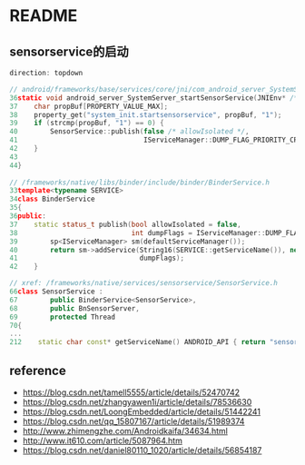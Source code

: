 README
======

sensorservice的启动
----------------------------------------------------------------------------------------------------

```cpp
direction: topdown

// android/frameworks/base/services/core/jni/com_android_server_SystemServer.cpp
36static void android_server_SystemServer_startSensorService(JNIEnv* /* env */, jobject /* clazz */) {
37    char propBuf[PROPERTY_VALUE_MAX];
38    property_get("system_init.startsensorservice", propBuf, "1");
39    if (strcmp(propBuf, "1") == 0) {
40        SensorService::publish(false /* allowIsolated */,
41                               IServiceManager::DUMP_FLAG_PRIORITY_CRITICAL);
42    }
43
44}
    
// /frameworks/native/libs/binder/include/binder/BinderService.h
33template<typename SERVICE>
34class BinderService
35{
36public:
37    static status_t publish(bool allowIsolated = false,
38                            int dumpFlags = IServiceManager::DUMP_FLAG_PRIORITY_DEFAULT) {
39        sp<IServiceManager> sm(defaultServiceManager());
40        return sm->addService(String16(SERVICE::getServiceName()), new SERVICE(), allowIsolated,
41                              dumpFlags);
42    }

// xref: /frameworks/native/services/sensorservice/SensorService.h
66class SensorService :
67        public BinderService<SensorService>,
68        public BnSensorServer,
69        protected Thread
70{
...
212    static char const* getServiceName() ANDROID_API { return "sensorservice"; }

```









reference
----------------------------------------------------------------------------------------------------
* https://blog.csdn.net/tamell5555/article/details/52470742
* https://blog.csdn.net/zhangyawen1i/article/details/78536630
* https://blog.csdn.net/LoongEmbedded/article/details/51442241
* https://blog.csdn.net/qq_15807167/article/details/51989374
* http://www.zhimengzhe.com/Androidkaifa/34634.html
* http://www.it610.com/article/5087964.htm
* https://blog.csdn.net/daniel80110_1020/article/details/56854187

























